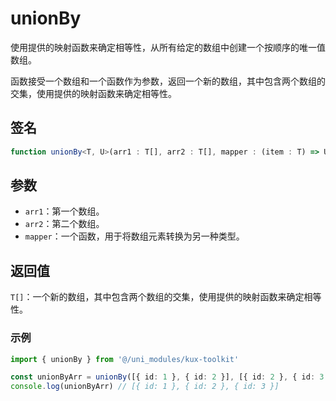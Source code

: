 # unionBy <Badge type="tip" text="^1.0.1" />

使用提供的映射函数来确定相等性，从所有给定的数组中创建一个按顺序的唯一值数组。

函数接受一个数组和一个函数作为参数，返回一个新的数组，其中包含两个数组的交集，使用提供的映射函数来确定相等性。

## 签名

```ts
function unionBy<T, U>(arr1 : T[], arr2 : T[], mapper : (item : T) => U) : T[]
```

## 参数

- `arr1`：第一个数组。
- `arr2`：第二个数组。
- `mapper`：一个函数，用于将数组元素转换为另一种类型。

## 返回值

`T[]`：一个新的数组，其中包含两个数组的交集，使用提供的映射函数来确定相等性。

### 示例

```ts
import { unionBy } from '@/uni_modules/kux-toolkit'

const unionByArr = unionBy([{ id: 1 }, { id: 2 }], [{ id: 2 }, { id: 3 }], (item) : number => item['id'] as number)
console.log(unionByArr) // [{ id: 1 }, { id: 2 }, { id: 3 }]
```
